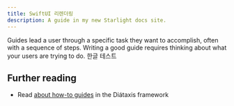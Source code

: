 ```yaml
---
title: SwiftUI 리렌더링
description: A guide in my new Starlight docs site.
---
```


Guides lead a user through a specific task they want to accomplish, often with a sequence of steps.
Writing a good guide requires thinking about what your users are trying to do.
한글 테스트

## Further reading

- Read [about how-to guides](https://diataxis.fr/how-to-guides/) in the Diátaxis framework
